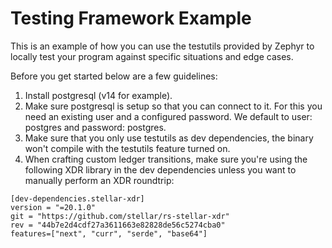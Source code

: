 # Testing Framework Example

This is an example of how you can use the testutils provided by Zephyr to
locally test your program against specific situations and edge cases.

Before you get started below are a few guidelines:
1. Install postgresql (v14 for example).
2. Make sure postgresql is setup so that you can connect to it.
For this you need an existing user and a configured password. We
default to user: postgres and password: postgres.
3. Make sure that you only use testutils as dev dependencies, the binary
won't compile with the testutils feature turned on.
4. When crafting custom ledger transitions, make sure you're using the following
XDR library in the dev dependencies unless you want to manually perform an XDR roundtrip:

```
[dev-dependencies.stellar-xdr]
version = "=20.1.0"
git = "https://github.com/stellar/rs-stellar-xdr"
rev = "44b7e2d4cdf27a3611663e82828de56c5274cba0"
features=["next", "curr", "serde", "base64"]
```

